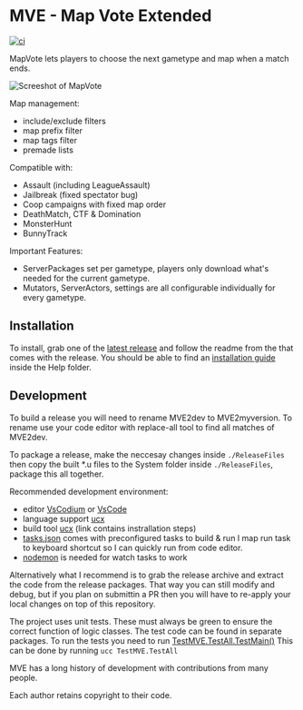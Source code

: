 
# MVE - Map Vote Extended 

[![ci](../../workflows/ci/badge.svg)](../../actions/workflows/ci.yml)


MapVote lets players to choose the next gametype and map when a match ends.

![Screeshot of MapVote](./docs/map-vote-screen.png)

Map management:
 - include/exclude filters
 - map prefix filter
 - map tags filter
 - premade lists

Compatible with:
 - Assault (including LeagueAssault)
 - Jailbreak (fixed spectator bug)
 - Coop campaigns with fixed map order
 - DeathMatch, CTF & Domination
 - MonsterHunt
 - BunnyTrack

Important Features:
 - ServerPackages set per gametype, players only download what's needed for 
   the current gametype.
 - Mutators, ServerActors, settings are all configurable individually 
   for every gametype.


## Installation

To install, grab one of the [latest release](../../releases/latest) and follow the readme 
from the that comes with the release. You should be able to find an 
[installation guide](./ReleaseFiles/MVE2dev/Help/Map%20Vote%20Extended.txt)
inside the Help folder.


## Development

To build a release you will need to rename MVE2dev to MVE2myversion. To rename 
use your code editor with replace-all tool to find all matches of MVE2dev.

To package a release, make the neccesay changes inside `./ReleaseFiles` then 
copy the built *.u files to the System folder inside `./ReleaseFiles`, package
this all together.

Recommended development environment:
 - editor [VsCodium](https://vscodium.com/) or [VsCode](https://code.visualstudio.com/)
 - language support [ucx](https://marketplace.visualstudio.com/search?term=ucx&target=VSCode)
 - build tool [ucx](https://www.npmjs.com/package/ucx) (link contains instrallation steps)
 - [tasks.json](.vscode/tasks.json) comes with preconfigured tasks to build & run
 I map run task to keyboard shortcut so I can quickly run from code editor.
 - [nodemon](https://nodemon.io/) is needed for watch tasks to work

Alternatively what I recommend is to grab the release archive and extract the code
from the release packages. That way you can still modify and debug, but if you
plan on submittin a PR then you will have to re-apply your local changes on
top of this repository.

The project uses unit tests. These must always be green to ensure the correct
function of logic classes. The test code can be found in separate packages.
To run the tests you need to run [TestMVE.TestAll.TestMain()](TestMVE/Classes/TestAll.uc)
This can be done by running `ucc TestMVE.TestAll`

MVE has a long history of development with contributions from many people.

Each author retains copyright to their code.

